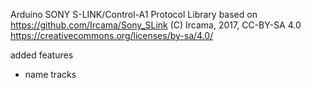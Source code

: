 Arduino SONY S-LINK/Control-A1 Protocol Library
based on https://github.com/Ircama/Sony_SLink
  (C) Ircama, 2017, CC-BY-SA 4.0 https://creativecommons.org/licenses/by-sa/4.0/

added features
- name tracks
